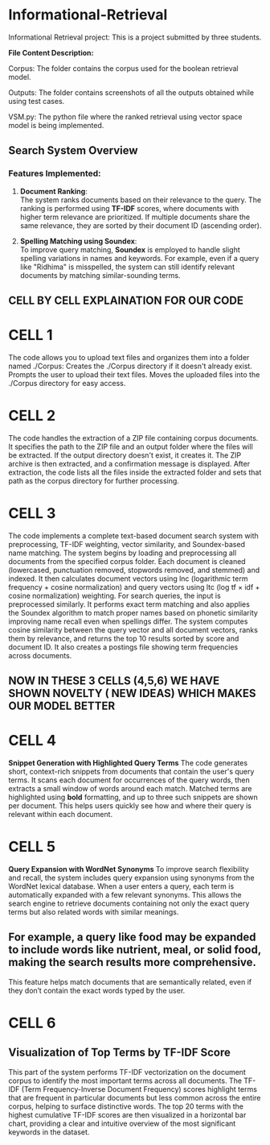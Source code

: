 # Informational-Retrieval
Informational Retrieval project: This is a project submitted by three students. 

**File Content Description:**

Corpus: The folder contains the corpus used for the boolean retrieval model.

Outputs: The folder contains screenshots of all the outputs obtained while using test cases.

VSM.py: The python file where the ranked retrieval using vector space model is being implemented.

## Search System Overview

### Features Implemented:
1. **Document Ranking**:  
   The system ranks documents based on their relevance to the query. The ranking is performed using **TF-IDF** scores, where documents with higher term relevance are prioritized. If multiple documents share the same relevance, they are sorted by their document ID (ascending order).

2. **Spelling Matching using Soundex**:  
   To improve query matching, **Soundex** is employed to handle slight spelling variations in names and keywords. For example, even if a query like "Ridhima" is misspelled, the system can still identify relevant documents by matching similar-sounding terms.

## CELL BY CELL EXPLAINATION FOR OUR CODE ## 

# CELL 1 
The code allows you to upload text files and organizes them into a folder named ./Corpus:
Creates the ./Corpus directory if it doesn't already exist.
Prompts the user to upload their text files.
Moves the uploaded files into the ./Corpus directory for easy access.

# CELL 2 
The code handles the extraction of a ZIP file containing corpus documents. It specifies the path to the ZIP file and an output folder where the files will be extracted. If the output directory doesn't exist, it creates it. The ZIP archive is then extracted, and a confirmation message is displayed. After extraction, the code lists all the files inside the extracted folder and sets that path as the corpus directory for further processing.

# CELL 3 
The code implements a complete text-based document search system with preprocessing, TF-IDF weighting, vector similarity, and Soundex-based name matching.
The system begins by loading and preprocessing all documents from the specified corpus folder. Each document is cleaned (lowercased, punctuation removed, stopwords removed, and stemmed) and indexed. It then calculates document vectors using lnc (logarithmic term frequency + cosine normalization) and query vectors using ltc (log tf × idf + cosine normalization) weighting.
For search queries, the input is preprocessed similarly. It performs exact term matching and also applies the Soundex algorithm to match proper names based on phonetic similarity improving name recall even when spellings differ.
The system computes cosine similarity between the query vector and all document vectors, ranks them by relevance, and returns the top 10 results sorted by score and document ID. It also creates a postings file showing term frequencies across documents.

## NOW IN THESE 3 CELLS (4,5,6) WE HAVE SHOWN NOVELTY ( NEW IDEAS) WHICH MAKES OUR MODEL BETTER 
# CELL 4 
**Snippet Generation with Highlighted Query Terms**
The code generates short, context-rich snippets from documents that contain the user's query terms. It scans each document for occurrences of the query words, then extracts a small window of words around each match.
Matched terms are highlighted using **bold** formatting, and up to three such snippets are shown per document. This helps users quickly see how and where their query is relevant within each document.

# CELL 5 
**Query Expansion with WordNet Synonyms**
To improve search flexibility and recall, the system includes query expansion using synonyms from the WordNet lexical database. When a user enters a query, each term is automatically expanded with a few relevant synonyms. This allows the search engine to retrieve documents containing not only the exact query terms but also related words with similar meanings.
## For example, a query like food may be expanded to include words like nutrient, meal, or solid food, making the search results more comprehensive.
This feature helps match documents that are semantically related, even if they don’t contain the exact words typed by the user.

# CELL 6 
## Visualization of Top Terms by TF-IDF Score
This part of the system performs TF-IDF vectorization on the document corpus to identify the most important terms across all documents. The TF-IDF (Term Frequency-Inverse Document Frequency) scores highlight terms that are frequent in particular documents but less common across the entire corpus, helping to surface distinctive words.
The top 20 terms with the highest cumulative TF-IDF scores are then visualized in a horizontal bar chart, providing a clear and intuitive overview of the most significant keywords in the dataset. 
